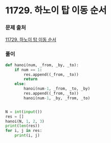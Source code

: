 # 11729. 하노이 탑 이동 순서


### 문제 출처
[11729. 하노이 탑 이동 순서](https://www.acmicpc.net/problem/11729)


### 풀이
```python
def hanoi(num, _from, _by, _to):
    if num == 1:
        res.append((_from, _to))
        return
    else:
        hanoi(num-1, _from, _to, _by)
        res.append((_from, _to))
        hanoi(num-1, _by, _from, _to)


N = int(input())
res = []
hanoi(N, 1, 2, 3)
print(len(res))
for i, j in res:
    print(i, j)

```